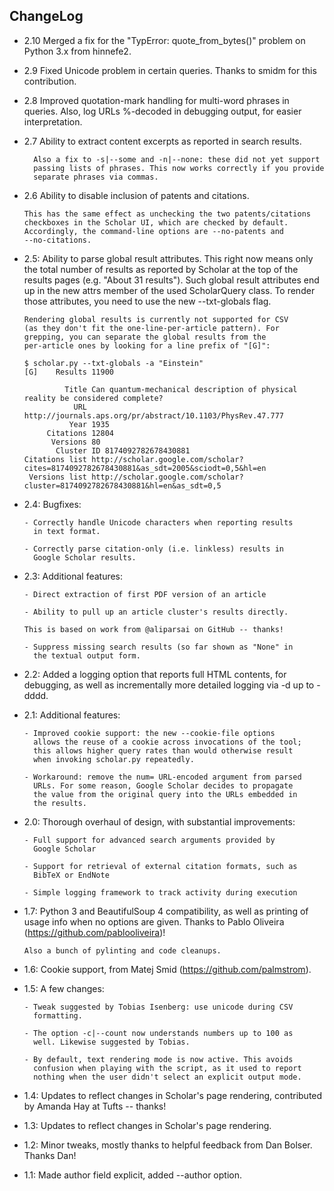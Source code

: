 ChangeLog
---------

- 2.10  Merged a fix for the "TypError: quote_from_bytes()" problem on
        Python 3.x from hinnefe2.

- 2.9   Fixed Unicode problem in certain queries. Thanks to smidm for
        this contribution.

- 2.8   Improved quotation-mark handling for multi-word phrases in
        queries. Also, log URLs %-decoded in debugging output, for
        easier interpretation.

- 2.7   Ability to extract content excerpts as reported in search results.

        Also a fix to -s|--some and -n|--none: these did not yet support
        passing lists of phrases. This now works correctly if you provide
        separate phrases via commas.

- 2.6   Ability to disable inclusion of patents and citations. 

      This has the same effect as unchecking the two patents/citations
      checkboxes in the Scholar UI, which are checked by default.
      Accordingly, the command-line options are --no-patents and
      --no-citations.

- 2.5:  Ability to parse global result attributes. This right now means
        only the total number of results as reported by Scholar at the
        top of the results pages (e.g. "About 31 results"). Such
        global result attributes end up in the new attrs member of the
        used ScholarQuery class. To render those attributes, you need
        to use the new --txt-globals flag.

      Rendering global results is currently not supported for CSV
      (as they don't fit the one-line-per-article pattern). For
      grepping, you can separate the global results from the
      per-article ones by looking for a line prefix of "[G]":

      $ scholar.py --txt-globals -a "Einstein"
      [G]    Results 11900

               Title Can quantum-mechanical description of physical reality be considered complete?
                 URL http://journals.aps.org/pr/abstract/10.1103/PhysRev.47.777
                Year 1935
           Citations 12804
            Versions 80
             Cluster ID 8174092782678430881
      Citations list http://scholar.google.com/scholar?cites=8174092782678430881&as_sdt=2005&sciodt=0,5&hl=en
       Versions list http://scholar.google.com/scholar?cluster=8174092782678430881&hl=en&as_sdt=0,5

- 2.4:  Bugfixes:

      - Correctly handle Unicode characters when reporting results
        in text format.

      - Correctly parse citation-only (i.e. linkless) results in
        Google Scholar results.

- 2.3:  Additional features:

      - Direct extraction of first PDF version of an article

      - Ability to pull up an article cluster's results directly.

      This is based on work from @aliparsai on GitHub -- thanks!

      - Suppress missing search results (so far shown as "None" in
        the textual output form.

- 2.2:  Added a logging option that reports full HTML contents, for
        debugging, as well as incrementally more detailed logging via
        -d up to -dddd.

- 2.1:  Additional features:

      - Improved cookie support: the new --cookie-file options
        allows the reuse of a cookie across invocations of the tool;
        this allows higher query rates than would otherwise result
        when invoking scholar.py repeatedly.

      - Workaround: remove the num= URL-encoded argument from parsed
        URLs. For some reason, Google Scholar decides to propagate
        the value from the original query into the URLs embedded in
        the results.

- 2.0:  Thorough overhaul of design, with substantial improvements:

      - Full support for advanced search arguments provided by
        Google Scholar

      - Support for retrieval of external citation formats, such as
        BibTeX or EndNote

      - Simple logging framework to track activity during execution

- 1.7:  Python 3 and BeautifulSoup 4 compatibility, as well as printing
        of usage info when no options are given. Thanks to Pablo
        Oliveira (https://github.com/pablooliveira)!

      Also a bunch of pylinting and code cleanups.

- 1.6:  Cookie support, from Matej Smid (https://github.com/palmstrom).

- 1.5:  A few changes:

      - Tweak suggested by Tobias Isenberg: use unicode during CSV
        formatting.

      - The option -c|--count now understands numbers up to 100 as
        well. Likewise suggested by Tobias.

      - By default, text rendering mode is now active. This avoids
        confusion when playing with the script, as it used to report
        nothing when the user didn't select an explicit output mode.

- 1.4:  Updates to reflect changes in Scholar's page rendering,
        contributed by Amanda Hay at Tufts -- thanks!

- 1.3:  Updates to reflect changes in Scholar's page rendering.

- 1.2:  Minor tweaks, mostly thanks to helpful feedback from Dan Bolser.
        Thanks Dan!

- 1.1:  Made author field explicit, added --author option.